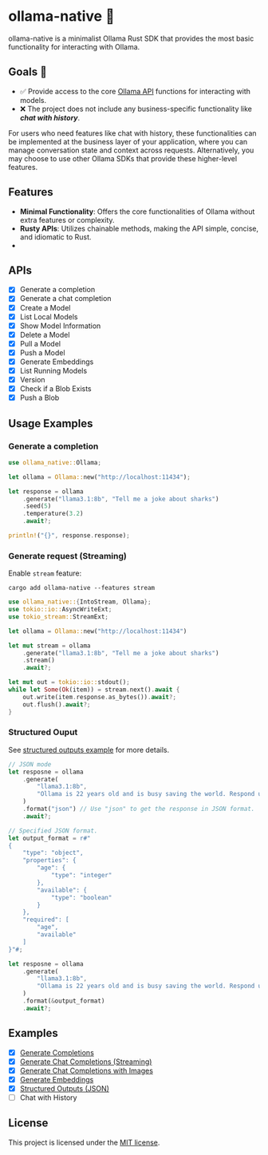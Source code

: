 # ollama-native 🐑
ollama-native is a minimalist Ollama Rust SDK that provides the most basic functionality for interacting with Ollama.

## Goals 🎯
- ✅ Provide access to the core [Ollama API][ollama-api-doc] functions for interacting with models.<br>
- ❌ The project does not include any business-specific functionality like _**chat with history**_.<br>

For users who need features like chat with history, these functionalities can be implemented at the business layer of your application, where you can manage conversation state and context across requests. Alternatively, you may choose to use other Ollama SDKs that provide these higher-level features.

## Features
- **Minimal Functionality**: Offers the core functionalities of Ollama without extra features or complexity.
- **Rusty APIs**: Utilizes chainable methods, making the API simple, concise, and idiomatic to Rust.
- 
## APIs
- [x] Generate a completion
- [x] Generate a chat completion
- [x] Create a Model
- [x] List Local Models
- [x] Show Model Information
- [x] Delete a Model
- [x] Pull a Model
- [x] Push a Model
- [x] Generate Embeddings
- [x] List Running Models
- [x] Version
- [x] Check if a Blob Exists
- [x] Push a Blob

## Usage Examples

### Generate a completion
```rust
use ollama_native::Ollama;

let ollama = Ollama::new("http://localhost:11434");

let response = ollama
    .generate("llama3.1:8b", "Tell me a joke about sharks")
    .seed(5)
    .temperature(3.2)
    .await?;

println!("{}", response.response);
```

### Generate request (Streaming)
Enable `stream` feature:
```
cargo add ollama-native --features stream
```
```rust
use ollama_native::{IntoStream, Ollama};
use tokio::io::AsyncWriteExt;
use tokio_stream::StreamExt;

let ollama = Ollama::new("http://localhost:11434")

let mut stream = ollama
    .generate("llama3.1:8b", "Tell me a joke about sharks")
    .stream()
    .await?;

let mut out = tokio::io::stdout();
while let Some(Ok(item)) = stream.next().await {
    out.write(item.response.as_bytes()).await?;
    out.flush().await?;
}
```

### Structured Ouput
See [structured outputs example][structured-outputs-example] for more details.
```rust
// JSON mode
let resposne = ollama
    .generate(
        "llama3.1:8b",
        "Ollama is 22 years old and is busy saving the world. Respond using JSON",
    )
    .format("json") // Use "json" to get the response in JSON format.
    .await?;

// Specified JSON format.
let output_format = r#"
{
    "type": "object",
    "properties": {
        "age": {
            "type": "integer"
        },
        "available": {
            "type": "boolean"
        }
    },
    "required": [
        "age",
        "available"
    ]
}"#;

let resposne = ollama
    .generate(
        "llama3.1:8b",
        "Ollama is 22 years old and is busy saving the world. Respond using JSON",
    )
    .format(&output_format)
    .await?;
```

## Examples
- [x] [Generate Completions][generate-completion]
- [x] [Generate Chat Completions (Streaming)][chat-request-stream]
- [x] [Generate Chat Completions with Images][chat-with-images]
- [x] [Generate Embeddings][generate-embeddings]
- [x] [Structured Outputs (JSON)][structured-outputs-example]
- [ ] Chat with History

## License
This project is licensed under the [MIT license][license].

[examples]: https://github.com/ZBcheng/examples
[generate-completion]: https://github.com/ZBcheng/examples]/generate-completions.rs
[chat-request-stream]: https://github.com/ZBcheng/examples]/chat-request-stream.rs
[chat-with-images]: https://github.com/ZBcheng/examples]/chat-with-images.rs
[generate-embeddings]: https://github.com/ZBcheng/examples]/generate-embeddings.rs
[structured-outputs-example]: https://github.com/ZBcheng/examples]/structured_outputs.rs
[ollama-api-doc]: https://github.com/ollama/ollama/blob/main/docs/api.md
[license]: https://github.com/ZBcheng/ollama-native/blob/main/LICENSE